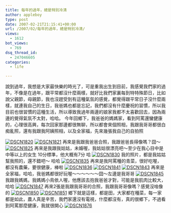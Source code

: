 ```yaml
---
title: 每年的過年，總是特別冷清
author: appleboy
type: post
date: 2007-02-21T21:15:41+00:00
url: /2007/02/每年的過年，總是特別冷清/
views:
  - 1612
bot_views:
  - 769
dsq_thread_id:
  - 247046605
categories:
  - life

---
```

說到過年，我想是大家最快樂的時光了，可是重我出生到目前，我感覺我們家的過年，不像是在過年，跟平常都沒什麼兩樣，就好比我們家裏每到特特殊節日，比如說父親節，母親節，我也沒趕受到有這種氣氛的感覺，都覺得跟平常日子沒什麼兩樣，就連我自己的生日，我爸媽也都是忘記，我們都沒有什麼慶祝的習慣，所以我目前也很習慣的這種生活，所以導致我過年兩邊的娘家我都不太喜歡回去，因為兩邊的覺得氣氛不太對，哈哈。 今年回鄉下，我爸爸的媽媽家，看到阿罵還蠻健康的，心理很高興，每次回家那邊都很無聊，所以都會來個照相，我跟我哥哥都很白痴亂照，還有我跟我阿姨照相，以及全家福，先來幾張我自己的自拍照 <!--more-->

[<img alt="DSCN1820" src="https://i0.wp.com/farm1.static.flickr.com/171/396577552_84fb8cd498.jpg?resize=500%2C375&#038;ssl=1" data-recalc-dims="1" />][1] [<img alt="DSCN1821" src="https://i1.wp.com/farm1.static.flickr.com/183/396578583_55fc20d30d.jpg?resize=500%2C375&#038;ssl=1" data-recalc-dims="1" />][2] 再來是我跟我爸爸合照，我跟爸爸長得像嗎？囧～ [<img alt="DSCN1825" src="https://i1.wp.com/farm1.static.flickr.com/181/396582261_1e9e732278.jpg?resize=500%2C375&#038;ssl=1" data-recalc-dims="1" />][3] 再來是我跟我姑姑，未婚喔，我姑姑很漂亮吧～至少在我心目中是中等以上的女生 10分標準，他大概有7分 哈 [<img alt="DSCN1830" src="https://i1.wp.com/farm1.static.flickr.com/153/396596637_96cf10e94f.jpg?resize=500%2C375&#038;ssl=1" data-recalc-dims="1" />][4] 我的照片，都是我姑姑幫我照的，還不錯吧～ 哈哈 [<img alt="DSCN1835" src="https://i1.wp.com/farm1.static.flickr.com/137/396601104_b003342bc2.jpg?resize=500%2C375&#038;ssl=1" data-recalc-dims="1" />][5] 再來是我阿罵種的青菜，很好吃喔，都沒有農藥，要很健康，棒啦 [<img alt="DSCN1836" src="https://i2.wp.com/farm1.static.flickr.com/187/396602633_33ad2d32f8.jpg?resize=500%2C375&#038;ssl=1" data-recalc-dims="1" />][6] [<img alt="DSCN1841" src="https://i1.wp.com/farm1.static.flickr.com/165/396608500_5c2b68f28a.jpg?resize=500%2C375&#038;ssl=1" data-recalc-dims="1" />][7] [<img alt="DSCN1843" src="https://i0.wp.com/farm1.static.flickr.com/178/396611112_4ee1e20957.jpg?resize=500%2C375&#038;ssl=1" data-recalc-dims="1" />][8] 再來是全家福，哈哈，我爸媽都很好玩喔～～～～～～囧～左邊是我哥哥 [<img alt="DSCN1845" src="https://i2.wp.com/farm1.static.flickr.com/124/396613570_637de94587.jpg?resize=500%2C375&#038;ssl=1" data-recalc-dims="1" />][9] 我跟我媽媽，我媽媽小鳥依人喔，他應該去抱我爸爸才對，可能是我肌肉比較大，哈哈 [<img alt="DSCN1847" src="https://i0.wp.com/farm1.static.flickr.com/149/396616031_01d7864910.jpg?resize=500%2C375&#038;ssl=1" data-recalc-dims="1" />][10] 再來2張是我跟我哥哥的合照，我跟我哥哥像嗎？感覺沒啥像的 [<img alt="DSCN1850" src="https://i0.wp.com/farm1.static.flickr.com/175/396618824_1a5e628dda.jpg?resize=500%2C375&#038;ssl=1" data-recalc-dims="1" />][11] [<img alt="DSCN1851" src="https://i2.wp.com/farm1.static.flickr.com/141/396619234_0a89ad06aa.jpg?resize=375%2C500&#038;ssl=1" data-recalc-dims="1" />][12] 鄉下就是這樣，都是田，大家都在種菜，每一家都是如此，農人真是辛苦，我們家還沒有電視，什麼都沒有，真的很鄉下，不過看到阿罵那麼健康，我就很開心 [<img alt="DSCN1876" src="https://i2.wp.com/farm1.static.flickr.com/146/397116278_e3af8d7647.jpg?resize=500%2C375&#038;ssl=1" data-recalc-dims="1" />][13]

 [1]: https://www.flickr.com/photos/appleboy/396577552/ "Photo Sharing"
 [2]: https://www.flickr.com/photos/appleboy/396578583/ "Photo Sharing"
 [3]: https://www.flickr.com/photos/appleboy/396582261/ "Photo Sharing"
 [4]: https://www.flickr.com/photos/appleboy/396596637/ "Photo Sharing"
 [5]: https://www.flickr.com/photos/appleboy/396601104/ "Photo Sharing"
 [6]: https://www.flickr.com/photos/appleboy/396602633/ "Photo Sharing"
 [7]: https://www.flickr.com/photos/appleboy/396608500/ "Photo Sharing"
 [8]: https://www.flickr.com/photos/appleboy/396611112/ "Photo Sharing"
 [9]: https://www.flickr.com/photos/appleboy/396613570/ "Photo Sharing"
 [10]: https://www.flickr.com/photos/appleboy/396616031/ "Photo Sharing"
 [11]: https://www.flickr.com/photos/appleboy/396618824/ "Photo Sharing"
 [12]: https://www.flickr.com/photos/appleboy/396619234/ "Photo Sharing"
 [13]: https://www.flickr.com/photos/appleboy/397116278/ "Photo Sharing"